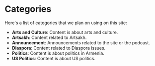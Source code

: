 # Categories

Here's a list of categories that we plan on using on this site:

  * **Arts and Culture**: Content is about arts and culture.
  * **Artsakh**: Content related to Artsakh.
  * **Announcement**: Announcements related to the site or the podcast.
  * **Diaspora**: Content related to Diaspora issues.
  * **Politics**: Content is about politics in Armenia.
  * **US Politics**: Content is about US politics.
